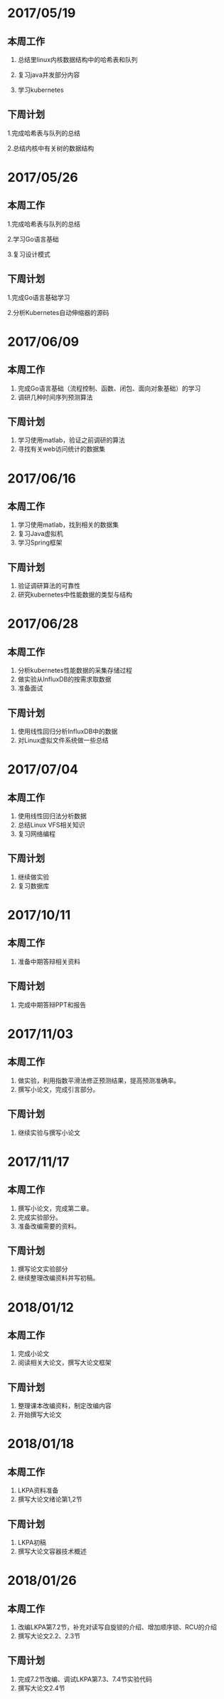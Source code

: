 # 2017/05/19
## 本周工作
1. 总结里linux内核数据结构中的哈希表和队列

2. 复习java并发部分内容

3. 学习kubernetes
## 下周计划

1.完成哈希表与队列的总结

2.总结内核中有关树的数据结构


# 2017/05/26
## 本周工作

1.完成哈希表与队列的总结

2.学习Go语言基础

3.复习设计模式
## 下周计划

1.完成Go语言基础学习

2.分析Kubernetes自动伸缩器的源码

# 2017/06/09
## 本周工作
1. 完成Go语言基础（流程控制、函数、闭包、面向对象基础）的学习
2. 调研几种时间序列预测算法
## 下周计划
1. 学习使用matlab，验证之前调研的算法
2. 寻找有关web访问统计的数据集

# 2017/06/16
## 本周工作
1. 学习使用matlab，找到相关的数据集
2. 复习Java虚拟机
3. 学习Spring框架
## 下周计划
1. 验证调研算法的可靠性
2. 研究kubernetes中性能数据的类型与结构

# 2017/06/28
## 本周工作
1. 分析kubernetes性能数据的采集存储过程
2. 做实验从InfluxDB的按需求取数据
3. 准备面试
## 下周计划
1. 使用线性回归分析InfluxDB中的数据
2. 对Linux虚拟文件系统做一些总结

# 2017/07/04
## 本周工作
1. 使用线性回归法分析数据
2. 总结Linux VFS相关知识
3. 复习网络编程
## 下周计划
1. 继续做实验
2. 复习数据库

# 2017/10/11
## 本周工作
1. 准备中期答辩相关资料
## 下周计划
1. 完成中期答辩PPT和报告

# 2017/11/03
## 本周工作
1. 做实验，利用指数平滑法修正预测结果，提高预测准确率。
2. 撰写小论文，完成引言部分。
## 下周计划
1. 继续实验与撰写小论文

# 2017/11/17
## 本周工作
1. 撰写小论文，完成第二章。
2. 完成实验部分。
3. 准备改编需要的资料。
## 下周计划
1. 撰写论文实验部分
2. 继续整理改编资料并写初稿。

# 2018/01/12
## 本周工作
1. 完成小论文
2. 阅读相关大论文，撰写大论文框架
## 下周计划
1. 整理课本改编资料，制定改编内容
2. 开始撰写大论文

# 2018/01/18
## 本周工作
1. LKPA资料准备
2. 撰写大论文绪论第1,2节
## 下周计划
1. LKPA初稿
2. 撰写大论文容器技术概述

# 2018/01/26
## 本周工作
1. 改编LKPA第7.2节，补充对读写自旋锁的介绍、增加顺序锁、RCU的介绍
2. 撰写大论文2.2、2.3节
## 下周计划
1. 完成7.2节改编、调试LKPA第7.3、7.4节实验代码
2. 撰写大论文2.4节
